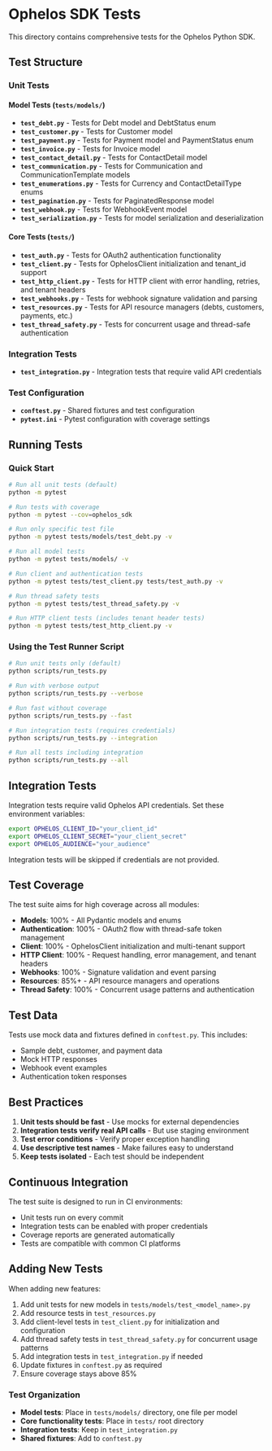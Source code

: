 # Ophelos SDK Tests

This directory contains comprehensive tests for the Ophelos Python SDK.

## Test Structure

### Unit Tests

#### Model Tests (`tests/models/`)
- **`test_debt.py`** - Tests for Debt model and DebtStatus enum
- **`test_customer.py`** - Tests for Customer model
- **`test_payment.py`** - Tests for Payment model and PaymentStatus enum
- **`test_invoice.py`** - Tests for Invoice model
- **`test_contact_detail.py`** - Tests for ContactDetail model
- **`test_communication.py`** - Tests for Communication and CommunicationTemplate models
- **`test_enumerations.py`** - Tests for Currency and ContactDetailType enums
- **`test_pagination.py`** - Tests for PaginatedResponse model
- **`test_webhook.py`** - Tests for WebhookEvent model
- **`test_serialization.py`** - Tests for model serialization and deserialization

#### Core Tests (`tests/`)
- **`test_auth.py`** - Tests for OAuth2 authentication functionality
- **`test_client.py`** - Tests for OphelosClient initialization and tenant_id support
- **`test_http_client.py`** - Tests for HTTP client with error handling, retries, and tenant headers
- **`test_webhooks.py`** - Tests for webhook signature validation and parsing
- **`test_resources.py`** - Tests for API resource managers (debts, customers, payments, etc.)
- **`test_thread_safety.py`** - Tests for concurrent usage and thread-safe authentication

### Integration Tests

- **`test_integration.py`** - Integration tests that require valid API credentials

### Test Configuration

- **`conftest.py`** - Shared fixtures and test configuration
- **`pytest.ini`** - Pytest configuration with coverage settings

## Running Tests

### Quick Start

```bash
# Run all unit tests (default)
python -m pytest

# Run tests with coverage
python -m pytest --cov=ophelos_sdk

# Run only specific test file
python -m pytest tests/models/test_debt.py -v

# Run all model tests
python -m pytest tests/models/ -v

# Run client and authentication tests
python -m pytest tests/test_client.py tests/test_auth.py -v

# Run thread safety tests
python -m pytest tests/test_thread_safety.py -v

# Run HTTP client tests (includes tenant header tests)
python -m pytest tests/test_http_client.py -v
```

### Using the Test Runner Script

```bash
# Run unit tests only (default)
python scripts/run_tests.py

# Run with verbose output
python scripts/run_tests.py --verbose

# Run fast without coverage
python scripts/run_tests.py --fast

# Run integration tests (requires credentials)
python scripts/run_tests.py --integration

# Run all tests including integration
python scripts/run_tests.py --all
```

## Integration Tests

Integration tests require valid Ophelos API credentials. Set these environment variables:

```bash
export OPHELOS_CLIENT_ID="your_client_id"
export OPHELOS_CLIENT_SECRET="your_client_secret"
export OPHELOS_AUDIENCE="your_audience"
```

Integration tests will be skipped if credentials are not provided.

## Test Coverage

The test suite aims for high coverage across all modules:

- **Models**: 100% - All Pydantic models and enums
- **Authentication**: 100% - OAuth2 flow with thread-safe token management
- **Client**: 100% - OphelosClient initialization and multi-tenant support
- **HTTP Client**: 100% - Request handling, error management, and tenant headers
- **Webhooks**: 100% - Signature validation and event parsing
- **Resources**: 85%+ - API resource managers and operations
- **Thread Safety**: 100% - Concurrent usage patterns and authentication

## Test Data

Tests use mock data and fixtures defined in `conftest.py`. This includes:

- Sample debt, customer, and payment data
- Mock HTTP responses
- Webhook event examples
- Authentication token responses

## Best Practices

1. **Unit tests should be fast** - Use mocks for external dependencies
2. **Integration tests verify real API calls** - But use staging environment
3. **Test error conditions** - Verify proper exception handling
4. **Use descriptive test names** - Make failures easy to understand
5. **Keep tests isolated** - Each test should be independent

## Continuous Integration

The test suite is designed to run in CI environments:

- Unit tests run on every commit
- Integration tests can be enabled with proper credentials
- Coverage reports are generated automatically
- Tests are compatible with common CI platforms

## Adding New Tests

When adding new features:

1. Add unit tests for new models in `tests/models/test_<model_name>.py`
2. Add resource tests in `test_resources.py`
3. Add client-level tests in `test_client.py` for initialization and configuration
4. Add thread safety tests in `test_thread_safety.py` for concurrent usage patterns
5. Add integration tests in `test_integration.py` if needed
6. Update fixtures in `conftest.py` as required
7. Ensure coverage stays above 85%

### Test Organization

- **Model tests**: Place in `tests/models/` directory, one file per model
- **Core functionality tests**: Place in `tests/` root directory
- **Integration tests**: Keep in `test_integration.py`
- **Shared fixtures**: Add to `conftest.py`
